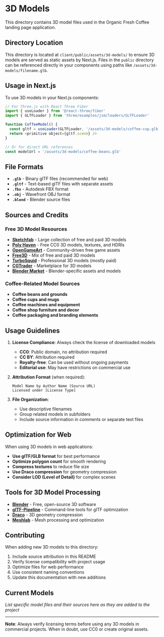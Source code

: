 # 3D Models

This directory contains 3D model files used in the Organic Fresh Coffee landing page application.

## Directory Location

This directory is located at `client/public/assets/3d-models/` to ensure 3D models are served as static assets by Next.js. Files in the `public` directory can be referenced directly in your components using paths like `/assets/3d-models/filename.glb`.

## Usage in Next.js

To use 3D models in your Next.js components:

```javascript
// For Three.js with React Three Fiber
import { useLoader } from '@react-three/fiber'
import { GLTFLoader } from 'three/examples/jsm/loaders/GLTFLoader'

function CoffeeModel() {
  const gltf = useLoader(GLTFLoader, '/assets/3d-models/coffee-cup.glb')
  return <primitive object={gltf.scene} />
}

// Or for direct URL references
const modelUrl = '/assets/3d-models/coffee-beans.glb'
```

## File Formats

- **`.glb`** - Binary glTF files (recommended for web)
- **`.gltf`** - Text-based glTF files with separate assets
- **`.fbx`** - Autodesk FBX format
- **`.obj`** - Wavefront OBJ format
- **`.blend`** - Blender source files

## Sources and Credits

### Free 3D Model Resources

- **[Sketchfab](https://sketchfab.com/)** - Large collection of free and paid 3D models
- **[Poly Haven](https://polyhaven.com/)** - Free CC0 3D models, textures, and HDRIs
- **[OpenGameArt](https://opengameart.org/)** - Community-driven free game assets
- **[Free3D](https://free3d.com/)** - Mix of free and paid 3D models
- **[TurboSquid](https://www.turbosquid.com/)** - Professional 3D models (mostly paid)
- **[CGTrader](https://www.cgtrader.com/)** - Marketplace for 3D models
- **[Blender Market](https://blendermarket.com/)** - Blender-specific assets and models

### Coffee-Related Model Sources

- **Coffee beans and grounds**
- **Coffee cups and mugs**
- **Coffee machines and equipment**
- **Coffee shop furniture and decor**
- **Coffee packaging and branding elements**

## Usage Guidelines

1. **License Compliance**: Always check the license of downloaded models
   - **CC0**: Public domain, no attribution required
   - **CC BY**: Attribution required
   - **Royalty-free**: Can be used without ongoing payments
   - **Editorial use**: May have restrictions on commercial use

2. **Attribution Format** (when required):
   ```
   Model Name by Author Name (Source URL)
   Licensed under [License Type]
   ```

3. **File Organization**:
   - Use descriptive filenames
   - Group related models in subfolders
   - Include source information in comments or separate text files

## Optimization for Web

When using 3D models in web applications:

- **Use glTF/GLB format** for best performance
- **Optimize polygon count** for smooth rendering
- **Compress textures** to reduce file size
- **Use Draco compression** for geometry compression
- **Consider LOD (Level of Detail)** for complex scenes

## Tools for 3D Model Processing

- **[Blender](https://www.blender.org/)** - Free, open-source 3D software
- **[glTF-Pipeline](https://github.com/CesiumGS/gltf-pipeline)** - Command-line tools for glTF optimization
- **[Draco](https://github.com/google/draco)** - 3D geometry compression
- **[Meshlab](https://www.meshlab.net/)** - Mesh processing and optimization

## Contributing

When adding new 3D models to this directory:

1. Include source attribution in this README
2. Verify license compatibility with project usage
3. Optimize files for web performance
4. Use consistent naming conventions
5. Update this documentation with new additions

## Current Models

*List specific model files and their sources here as they are added to the project*

---

**Note**: Always verify licensing terms before using any 3D models in commercial projects. When in doubt, use CC0 or create original assets.
